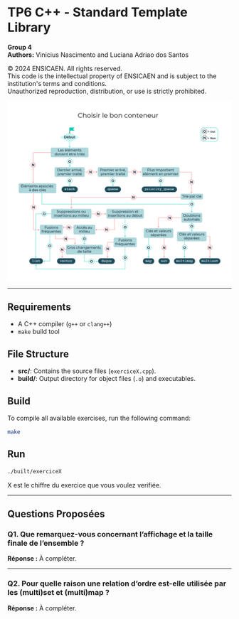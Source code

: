 # TP6 C++ - Standard Template Library
**Group 4**  
**Authors:** Vinicius Nascimento and Luciana Adriao dos Santos  

© 2024 ENSICAEN. All rights reserved.  
This code is the intellectual property of ENSICAEN and is subject to the institution's terms and conditions.  
Unauthorized reproduction, distribution, or use is strictly prohibited.  

![TP6 - Choisir le bon conteneur](https://github.com/ViniciusGN/Cpp-STL/blob/12b61560c1c05cf9eb717c0f8ef96f24e0f0d7a9/question%20files%20(FR)/TP6%20-%20Choisir%20le%20bon%20conteneur.png?raw=true)

---

## Requirements

- A C++ compiler (`g++` or `clang++`)
- `make` build tool

## File Structure

- **src/**: Contains the source files (`exerciceX.cpp`).
- **build/**: Output directory for object files (`.o`) and executables.

## Build

To compile all available exercises, run the following command:

```bash
make
```

## Run

```bash
./built/exerciceX 
```
X est le chiffre du exercice que vous voulez verifiée.

---

## Questions Proposées

### Q1. Que remarquez-vous concernant l’affichage et la taille finale de l’ensemble ?
**Réponse :** À compléter.

---

### Q2. Pour quelle raison une relation d’ordre est-elle utilisée par les (multi)set et (multi)map ?
**Réponse :** À compléter.

